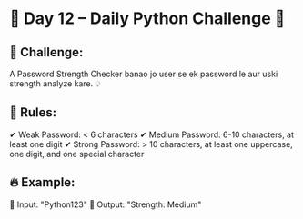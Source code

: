 # 🚀 Day 12 – Daily Python Challenge 🐍

## 🎯 Challenge:
A Password Strength Checker banao jo user se ek password le aur uski strength analyze kare. 💡  

## 🔑 Rules:
✔ Weak Password: < 6 characters
✔ Medium Password: 6-10 characters, at least one digit
✔ Strong Password: > 10 characters, at least one uppercase, one digit, and one special character

## 🔥 Example:
📌 Input: "Python123"
📌 Output: "Strength: Medium"